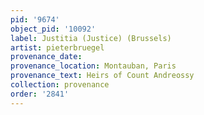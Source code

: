 ```yaml
---
pid: '9674'
object_pid: '10092'
label: Justitia (Justice) (Brussels)
artist: pieterbruegel
provenance_date:
provenance_location: Montauban, Paris
provenance_text: Heirs of Count Andreossy
collection: provenance
order: '2841'
---
```

